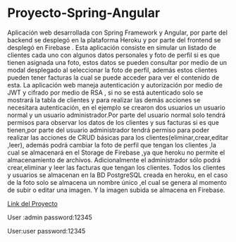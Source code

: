 # Proyecto-Spring-Angular
Aplicación web desarrollada con Spring Framework y Angular, por parte del backend se desplegó en la plataforma Heroku y por parte del frontend se desplegó en Firebase .
Esta aplicación consiste en simular un listado de clientes cada uno con algunos datos personales y foto de perfil si es que tienen asignada una foto, estos datos se pueden consultar por medio de un modal desplegado al seleccionar la foto de perfil, además estos clientes pueden tener facturas la cual se puede acceder para ver el contenido de esta.
La aplicación web maneja autenticación y autorización por medio de JWT y cifrado por medio de RSA , si no se está autenticado solo se mostrará la tabla de clientes y para realizar las demás acciones se necesitara autenticación, en el ejemplo se crearon dos usuarios un usuario normal y un usuario administrador.Por parte del usuario normal solo tendrá permisos para observar los datos de los clientes y sus facturas si es que tienen,por parte del usuario administrador tendrá permiso para poder realizar las acciones de CRUD básicas para los clientes(eliminar,crear,editar ,leer), además podrá cambiar la foto de perfil que tengan los clientes ,la cual se almacenará en el Storage de Firebase ,ya que heroku no permite el almacenamiento de archivos. Adicionalmente el administrador sólo podrá crear,eliminar y leer las facturas que tengan los clientes.
Todos los clientes y usuarios se almacenan en la BD PostgreSQL creada en heroku, en el caso de la foto solo se almacena un nombre único ,el cual se genera al momento de subir o editar una imagen. Y la imagen subida se almacena en Firebase.

<a href="https://proyectoangular-587e7.web.app/clientes">Link del Proyecto</a>

User :admin
password:12345

User:user
password:12345
